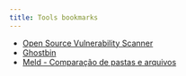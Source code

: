 ```yaml
---
title: Tools bookmarks
---
```


- [Open Source Vulnerability Scanner](https://github.com/google/osv-scanner)
- [Ghostbin](https://paste.bingner.com/)
- [Meld - Comparação de pastas e arquivos](https://meldmerge.org/)
